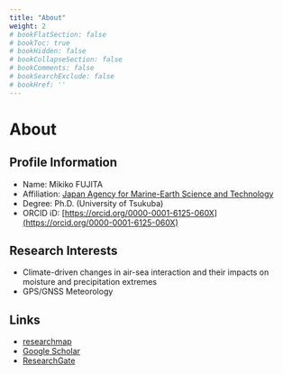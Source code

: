 ```yaml
---
title: "About"
weight: 2
# bookFlatSection: false
# bookToc: true
# bookHidden: false
# bookCollapseSection: false
# bookComments: false
# bookSearchExclude: false
# bookHref: ''
---
```


# About

## Profile Information
- Name: Mikiko FUJITA
- Affiliation: [Japan Agency for Marine-Earth Science and Technology](https://www.jamstec.go.jp/)
- Degree: Ph.D. (University of Tsukuba)
- ORCID iD: [https://orcid.org/0000-0001-6125-060X](https://orcid.org/0000-0001-6125-060X)


## Research Interests
- Climate-driven changes in air-sea interaction and their impacts on moisture and precipitation extremes
- GPS/GNSS Meteorology 


## Links
- [researchmap](https://researchmap.jp/Mikiko_Fujita?lang=en)
- [Google Scholar](https://scholar.google.co.jp/citations?user=E7vBsNUAAAAJ&hl=en)
- [ResearchGate](https://www.researchgate.net/profile/Mikiko-Fujita)
